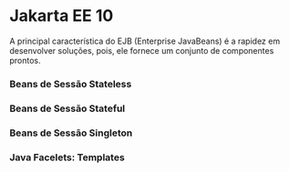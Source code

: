 # Jakarta EE 10
A principal característica do EJB (Enterprise JavaBeans) é a rapidez em desenvolver soluções, pois, ele fornece um conjunto de componentes prontos.

### Beans de Sessão Stateless

### Beans de Sessão Stateful

### Beans de Sessão Singleton

### Java Facelets: Templates

